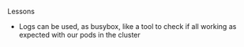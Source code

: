 Lessons

- Logs can be used, as busybox, like a tool to check if all working as 
expected with our pods in the cluster